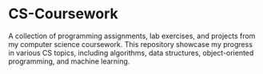 # CS-Coursework
A collection of programming assignments, lab exercises, and projects from my computer science coursework. This repository showcase my progress in various CS topics, including algorithms, data structures, object-oriented programming, and machine learning.
